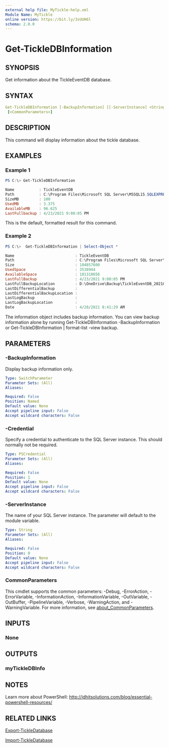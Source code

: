 ```yaml
---
external help file: MyTickle-help.xml
Module Name: MyTickle
online version: https://bit.ly/3sUUH6l
schema: 2.0.0
---
```


# Get-TickleDBInformation

## SYNOPSIS

Get information about the TickleEventDB database.

## SYNTAX

```yaml
Get-TickleDBInformation [-BackupInformation] [[-ServerInstance] <String>] [[-Credential] <PSCredential>]
 [<CommonParameters>]
```

## DESCRIPTION

This command will display information about the tickle database.

## EXAMPLES

### Example 1

```powershell
PS C:\> Get-TickleDBInformation

Name           : TickleEventDB
Path           : C:\Program Files\Microsoft SQL Server\MSSQL15.SQLEXPRESS\MSSQL\DATA\TickleEventDB.mdf
SizeMB         : 100
UsedMB         : 3.375
AvailableMB    : 96.625
LastFullbackup : 4/23/2021 9:00:05 PM
```

This is the default, formatted result for this command.

### Example 2

```powershell
PS C:\>  Get-TickleDBInformation | Select-Object *

Name                           : TickleEventDB
Path                           : C:\Program Files\Microsoft SQL Server\MSSQL15.SQLEXPRESS\MSSQL\DATA\TickleEventDB.mdf
Size                           : 104857600
UsedSpace                      : 3538944
AvailableSpace                 : 101318656
LastFullBackup                 : 4/23/2021 9:00:05 PM
LastFullBackupLocation         : D:\OneDrive\Backup\TickleEventDB_20210423.bak
LastDifferentialBackup         :
LastDifferentialBackupLocation :
LastLogBackup                  :
LastLogBackupLocation          :
Date                           : 4/28/2021 8:41:29 AM
```

The information object includes backup information. You can view backup information alone by running Get-TickleDBInformation -BackupInformation or Get-TickleDBInformation | format-list -view backup.

## PARAMETERS

### -BackupInformation

Display backup information only.

```yaml
Type: SwitchParameter
Parameter Sets: (All)
Aliases:

Required: False
Position: Named
Default value: None
Accept pipeline input: False
Accept wildcard characters: False
```

### -Credential

Specify a credential to authenticate to the SQL Server instance. This should normally not be required.

```yaml
Type: PSCredential
Parameter Sets: (All)
Aliases:

Required: False
Position: 1
Default value: None
Accept pipeline input: False
Accept wildcard characters: False
```

### -ServerInstance

The name of your SQL Server instance. The parameter will default to the module variable.

```yaml
Type: String
Parameter Sets: (All)
Aliases:

Required: False
Position: 0
Default value: None
Accept pipeline input: False
Accept wildcard characters: False
```

### CommonParameters

This cmdlet supports the common parameters: -Debug, -ErrorAction, -ErrorVariable, -InformationAction, -InformationVariable, -OutVariable, -OutBuffer, -PipelineVariable, -Verbose, -WarningAction, and -WarningVariable. For more information, see [about_CommonParameters](http://go.microsoft.com/fwlink/?LinkID=113216).

## INPUTS

### None

## OUTPUTS

### myTickleDBInfo

## NOTES

Learn more about PowerShell: http://jdhitsolutions.com/blog/essential-powershell-resources/

## RELATED LINKS

[Export-TickleDatabase](Export-TickleDatabasae.md)

[Import-TickleDatabase](Import-TickleDatabasae.md)
